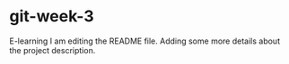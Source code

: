 # git-week-3
E-learning
I am editing the README file. Adding some more details about the project description.
